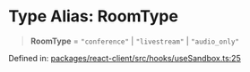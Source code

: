# Type Alias: RoomType

> **RoomType** = `"conference"` \| `"livestream"` \| `"audio_only"`

Defined in: [packages/react-client/src/hooks/useSandbox.ts:25](https://github.com/fishjam-cloud/web-client-sdk/blob/8be0da3efcdce0dec0a98faf77f65b941d4a7757/packages/react-client/src/hooks/useSandbox.ts#L25)
